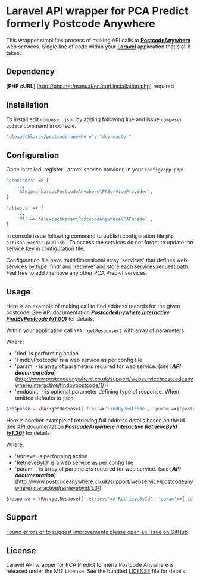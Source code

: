 # Laravel API wrapper for PCA Predict formerly Postcode Anywhere

This wrapper simplifies process of making API calls to [**PostcodeAnywhere**](http://www.postcodeanywhere.co.uk/)  web services.
Single line of code within your [**Laravel**](http://laravel.com/) application that's all it takes.


Dependency
------------
[**PHP cURL**] (http://php.net/manual/en/curl.installation.php) required


Installation
------------

To install edit `composer.json` by adding following line and issue `composer update` command in console.

```javascript
"alexpechkarev/postcode-anywhere": "dev-master"
```


Configuration
-------------

Once installed, register Laravel service provider, in your `config/app.php`:

```php
'providers' => [
	...
    'Alexpechkarev\PostcodeAnywhere\PAServiceProvider',
]

'aliases' => [
	...
    'PA' => 'Alexpechkarev\PostcodeAnywhere\PAFacade' ,
]
```

In console issue following command to publish configuration file `php artisan vendor:publish` .
To access the services do not forget to update the service key in configuration file. 

Configuration file have multidimensional array 'services' that defines web services by type 'find' and 'retrieve' and store each services request path. Feel free to add / remove any other PCA Predict services. 

Usage
-----
Here is an example of making call to find address records for the given postcode. 
See API documentation [***PostcodeAnywhere Interactive FindByPostcode (v1.00)***](http://www.postcodeanywhere.co.uk/support/webservice/postcodeanywhere/interactive/findbypostcode/1/) for details.

Within your application call `\PA::getResponse()` with array of parameters. 

Where:
- 'find' is performing action
- 'FindByPostcode' is a web service as per config file
- 'param' - is array of parameters required for web service. (see [***API documentation***] (http://www.postcodeanywhere.co.uk/support/webservice/postcodeanywhere/interactive/findbypostcode/1/))
- 'endpoint' - is optional parameter defining type of response. When omitted defaults to `json`.

```php
$response = \PA::getRespose(['find'=>'FindByPostcode', 'param'=>['postcode'=>'SW1A 1AA', 'endpoint'=>'json'] ]);
```

Here is another example of retrieving full address details based on the id. 
See API documentation [***PostcodeAnywhere Interactive RetrieveById (v1.30)***](http://www.postcodeanywhere.co.uk/support/webservice/postcodeanywhere/interactive/retrievebyid/1.3/) for details.

Where:
- 'retrieve' is performing action
- 'RetrieveById' is a web service as per config file
- 'param' - is array of parameters required for web service. (see [***API documentation***] (http://www.postcodeanywhere.co.uk/support/webservice/postcodeanywhere/interactive/retrievebyid/1.3/)

```php
$response = \PA::getRespose(['retrieve'=>'RetrieveById', 'param'=>['id'=>'23747212.00'] ]);
```



Support
-------

[Found errors or to suggest improvements please open an issue on GitHub](https://github.com/alexpechkarev/postcode-anywhere/issues)


License
-------

Laravel API wrapper for PCA Predict formerly Postcode Anywhere is released under the MIT License. See the bundled
[LICENSE](https://github.com/alexpechkarev/postcode-anywhere/blob/master/LICENSE)
file for details.
